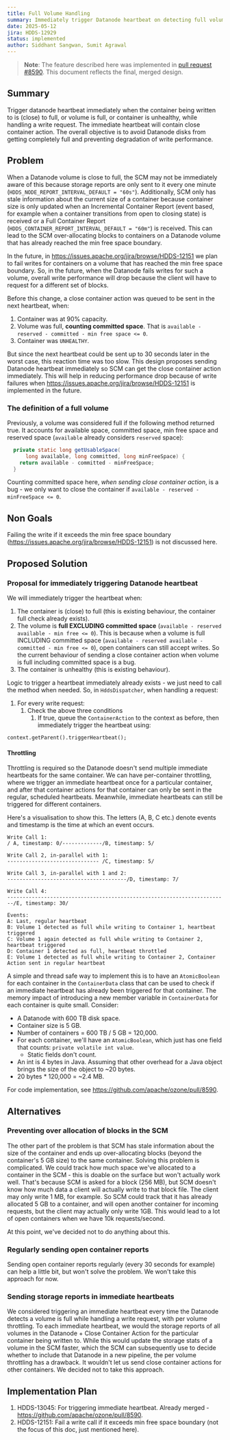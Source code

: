 ```yaml
---
title: Full Volume Handling
summary: Immediately trigger Datanode heartbeat on detecting full volume
date: 2025-05-12
jira: HDDS-12929
status: implemented 
author: Siddhant Sangwan, Sumit Agrawal
---
```


<!--
  Licensed under the Apache License, Version 2.0 (the "License");
  you may not use this file except in compliance with the License.
  You may obtain a copy of the License at

   http://www.apache.org/licenses/LICENSE-2.0

  Unless required by applicable law or agreed to in writing, software
  distributed under the License is distributed on an "AS IS" BASIS,
  WITHOUT WARRANTIES OR CONDITIONS OF ANY KIND, either express or implied.
  See the License for the specific language governing permissions and
  limitations under the License. See accompanying LICENSE file.
-->

> **Note**: The feature described here was implemented in [pull request #8590](https://github.com/apache/ozone/pull/8590). This document reflects the final, merged design.

## Summary
Trigger datanode heartbeat immediately when the container being written to is (close) to full, or volume is full, 
or container is unhealthy, while handling a write request. The immediate heartbeat will contain close container action. 
The overall objective is to avoid Datanode disks from getting completely full and preventing degradation of write 
performance. 

## Problem
When a Datanode volume is close to full, the SCM may not be immediately aware of this because storage reports are only
sent to it every one minute (`HDDS_NODE_REPORT_INTERVAL_DEFAULT = "60s"`). Additionally, SCM only has stale
information about the current size of a container because container size is only updated when an Incremental Container
Report (event based, for example when a container transitions from open to closing state) is received or a Full
Container Report (`HDDS_CONTAINER_REPORT_INTERVAL_DEFAULT = "60m"`) is received. This can lead to the SCM
over-allocating blocks to containers on a Datanode volume that has already reached the min free space boundary. 

In the future, in https://issues.apache.org/jira/browse/HDDS-12151 we plan to fail writes for containers on a volume 
that has reached the min free space boundary. 
So, in the future, when the Datanode fails writes for such a volume, overall write performance will drop because the 
client will have to request for a different set of blocks.

Before this change, a close container action was queued to be sent in the next heartbeat, when:
1. Container was at 90% capacity.
2. Volume was full, __counting committed space__. That is `available - reserved - committed - min free space <= 0`.
3. Container was `UNHEALTHY`.

But since the next heartbeat could be sent up to 30 seconds later in the worst case, this reaction time was too slow. 
This design proposes sending Datanode heartbeat immediately so SCM can get the close container action 
immediately. This will help in reducing performance drop because of write failures when 
https://issues.apache.org/jira/browse/HDDS-12151 is implemented in the future.

### The definition of a full volume
Previously, a volume was considered full if the following method returned true. It accounts for available space, 
committed space, min free space and reserved space (`available` already considers `reserved` space):
```java
  private static long getUsableSpace(
      long available, long committed, long minFreeSpace) {
    return available - committed - minFreeSpace;
  }
```
Counting committed space here, _when sending close container action_, is a bug - we only want to close the container if 
`available - reserved - minFreeSpace <= 0`. 

## Non Goals
Failing the write if it exceeds the min free space boundary (https://issues.apache.org/jira/browse/HDDS-12151) is not 
discussed here.

## Proposed Solution

### Proposal for immediately triggering Datanode heartbeat

We will immediately trigger the heartbeat when:
1. The container is (close) to full (this is existing behaviour, the container full check already exists).
2. The volume is __full EXCLUDING committed space__ (`available - reserved available - min free <= 0`). This is because 
   when a volume 
   is full INCLUDING committed space (`available - reserved available - committed - min free <= 0`), open containers 
   can still accept writes. So the current behaviour of sending a close container action when volume is full including 
   committed space is a bug.
3. The container is unhealthy (this is existing behaviour).

Logic to trigger a heartbeat immediately already exists - we just need to call the method when needed. So, in 
`HddsDispatcher`, when handling a request: 
1. For every write request:
   1. Check the above three conditions
      1. If true, queue the `ContainerAction` to the context as before, then immediately trigger the heartbeat using:
```
context.getParent().triggerHeartbeat();
```

#### Throttling
Throttling is required so the Datanode doesn't send multiple immediate heartbeats for the same container. We can have 
per-container throttling, where we trigger an immediate heartbeat once for a particular container, and after that 
container actions for that container can only be sent in the regular, scheduled heartbeats. Meanwhile, immediate 
heartbeats can still be triggered for different containers.

Here's a visualisation to show this. The letters (A, B, C etc.) denote events and timestamp is the time at which 
an event occurs.
```
Write Call 1:
/ A, timestamp: 0/-------------/B, timestamp: 5/

Write Call 2, in-parallel with 1:
------------------------------ /C, timestamp: 5/

Write Call 3, in-parallel with 1 and 2:
---------------------------------------/D, timestamp: 7/

Write Call 4:
------------------------------------------------------------------------/E, timestamp: 30/

Events:
A: Last, regular heartbeat
B: Volume 1 detected as full while writing to Container 1, heartbeat triggered
C: Volume 1 again detected as full while writing to Container 2, heartbeat triggered
D: Container 1 detected as full, heartbeat throttled
E: Volume 1 detected as full while writing to Container 2, Container Action sent in regular heartbeat 
```

A simple and thread safe way to implement this is to have an `AtomicBoolean` for each container in the `ContainerData` 
class that can be used to check if an immediate heartbeat has already been triggered for that container. The memory 
impact of introducing a new member variable in `ContainerData` for each container is quite small. Consider:

- A Datanode with 600 TB disk space.
- Container size is 5 GB.
- Number of containers = 600 TB / 5 GB = 120,000.
- For each container, we'll have an `AtomicBoolean`, which just has one field that counts: `private volatile int value`.
  - Static fields don't count.
- An int is 4 bytes in Java. Assuming that other overhead for a Java object brings the size of the object to ~20 bytes.
- 20 bytes * 120,000 = ~2.4 MB.

For code implementation, see https://github.com/apache/ozone/pull/8590.

## Alternatives
### Preventing over allocation of blocks in the SCM
The other part of the problem is that SCM has stale information about the size of the container and ends up
over-allocating blocks (beyond the container's 5 GB size) to the same container. Solving this problem is complicated.
We could track how much space we've allocated to a container in the SCM - this is doable on the surface but won't
actually work well. That's because SCM is asked for a block (256 MB), but SCM doesn't know how much data a client will
actually write to that block file. The client may only write 1 MB, for example. So SCM could track that it has already
allocated 5 GB to a container, and will open another container for incoming requests, but the client may actually only
write 1GB. This would lead to a lot of open containers when we have 10k requests/second.

At this point, we've decided not to do anything about this.

### Regularly sending open container reports
Sending open container reports regularly (every 30 seconds for example) can help a little bit, but won't solve the
problem. We won't take this approach for now.

### Sending storage reports in immediate heartbeats
We considered triggering an immediate heartbeat every time the Datanode detects a volume is full 
while handling a write request, with per volume throttling. To each immediate heartbeat, we would the storage 
reports of all volumes in the Datanode + Close Container Action for the particular container being written to. While 
this would update the storage stats of a volume in the SCM faster, which the SCM can subsequently use to decide 
whether to include that Datanode in a new pipeline, the per volume throttling has a drawback. It wouldn't let us 
send close container actions for other containers. We decided not to take this approach.  

## Implementation Plan
1. HDDS-13045: For triggering immediate heartbeat. Already merged - https://github.com/apache/ozone/pull/8590.
2. HDDS-12151: Fail a write call if it exceeds min free space boundary (not the focus of this doc, just mentioned 
   here).
